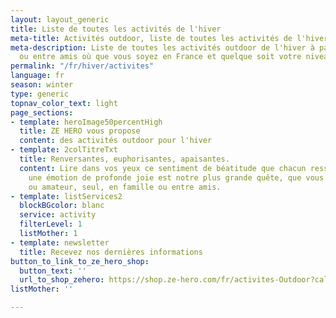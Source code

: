 ```yaml
---
layout: layout_generic
title: Liste de toutes les activités de l'hiver
meta-title: Activités outdoor, liste de toutes les activités de l'hiver
meta-description: Liste de toutes les activités outdoor de l'hiver à partager en famille
  ou entre amis où que vous soyez en France et quelque soit votre niveau
permalink: "/fr/hiver/activites"
language: fr
season: winter
type: generic
topnav_color_text: light
page_sections:
- template: heroImage50percentHigh
  title: ZE HERO vous propose
  content: des activités outdoor pour l'hiver
- template: 2colTitreTxt
  title: Renversantes, euphorisantes, apaisantes.
  content: Lire dans vos yeux ce sentiment de béatitude que chacun ressent en vivant
    une émotion de profonde joie est notre plus grande quête, que vous soyez débutant
    ou amateur, seul, en famille ou entre amis.
- template: listServices2
  blockBGcolor: blanc
  service: activity
  filterLevel: 1
  listMother: 1
- template: newsletter
  title: Recevez nos dernières informations
button_to_link_to_ze_hero_shop:
  button_text: ''
  url_to_shop_zehero: https://shop.ze-hero.com/fr/activites-Outdoor?calessonstype=all&catypegenderlistsummer=all&calessonsactivitytype=Ski&start-date=21%2F11%2F2021
listMother: ''

---
```

